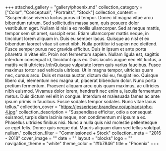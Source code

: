 +++
attached_gallery = "gallery/phoenix.md"
collection_category = ["Color", "Conceptual", "Portraits", "Stock"]
collection_content = "Suspendisse viverra luctus purus id tempor. Donec id magna vitae arcu bibendum rutrum. Sed sollicitudin massa sem, quis posuere dolor vestibulum eget. Nullam id nisi a ex mollis ullamcorper. Sed at neque mattis, tempor sem sit amet, suscipit eros. Etiam ullamcorper mattis neque, in tincidunt lorem aliquam in. Duis eu semper lacus. Quisque ac nisl et ex bibendum laoreet vitae sit amet nibh. Nulla porttitor id sapien nec eleifend. Fusce semper purus nec gravida efficitur. Duis in ipsum et ante porta pharetra in vitae elit. Proin non fermentum sapien. Nullam ligula est, sagittis interdum consequat id, tincidunt quis ex. Duis iaculis augue nec elit luctus, a mattis velit ultricies.\n\nQuisque vulputate lorem quis varius faucibus. Fusce maximus tortor sed vehicula ultrices. Ut in magna tempor, ultricies quam nec, cursus arcu. Duis et massa auctor, dictum dui eu, feugiat leo. Quisque libero dui, elementum nec magna ut, placerat bibendum dolor. Nunc porta pretium fermentum. Praesent aliquam arcu quis quam maximus, ac ultricies nibh euismod. Vivamus dolor lorem, hendrerit nec enim a, iaculis fermentum metus. Duis dictum vel elit in congue. Interdum et malesuada fames ac ante ipsum primis in faucibus. Fusce sodales tempor sodales. Nunc vitae lacus tellus."
collection_cover = "https://jesserieser.brandlew.co/uploads/phx-4.jpg"
collection_description = "Suspendisse efficitur, odio a consequat euismod, turpis diam lacinia neque, non condimentum mi ipsum a ex. Phasellus ultricies finibus nisi. Nunc a nulla quis nisl molestie pellentesque ac eget felis. Donec quis neque dui. Mauris aliquam diam sed tellus volutpat nullam."
collection_filter = "Commissioned + Stock"
collection_meta = "2016 - 2018"
cover_image = ""
date = ""
layout = "blocks"
logo = ""
navigation_theme = "white"
theme_color = "#fb7846"
title = "Phoenix"
+++
